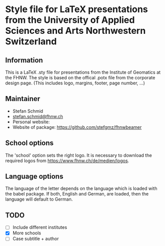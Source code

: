 # Style file for LaTeX presentations from the University of Applied Sciences and Arts Northwestern Switzerland

## Information
This is a LaTeX .sty file for presentations from the Institute of Geomatics
at the FHNW. The style is based on the offical .potx file from the corporate design
page. (This includes logo, margins, footer, page number, ...)

## Maintainer
- Stefan Schmid
- <stefan.schmid@fhnw.ch>
- Personal website: 
- Website of package: https://github.com/stefgmz/fhnwbeamer

## School options
The 'school' option sets the right logo. It is necessary to download the required
logos from https://www.fhnw.ch/de/medien/logos.

## Language options
The language of the letter depends on the language which is loaded
with the babel package. If both, English and German, are loaded,
then the language will default to German.

## TODO
- [ ] Include different institutes
- [x] More schools
- [ ] Case subtitle + author
